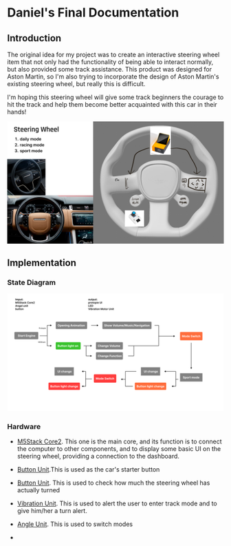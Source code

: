 # Daniel's Final Documentation
## Introduction

The original idea for my project was to create an interactive steering wheel item that not only had the functionality of being able to interact normally, but also provided some track assistance. This product was designed for Aston Martin, so I'm also trying to incorporate the design of Aston Martin's existing steering wheel, but really this is difficult.

I'm hoping this steering wheel will give some track beginners the courage to hit the track and help them become better acquainted with this car in their hands!

![Sketch](final-concept-sketches.jpg)  

## Implementation  

### State Diagram
![Sketch](State-Diagram.jpg)  

### Hardware
- [M5Stack Core2](https://shop.m5stack.com/products/m5stack-core2-esp32-iot-development-kit-for-aws-iot-edukit). This one is the main core, and its function is to connect the computer to other components, and to display some basic UI on the steering wheel, providing a connection to the dashboard.

- [Button Unit](https://shop.m5stack.com/products/mechanical-key-button-unit).This is used as the car's starter button

- [Button Unit](https://shop.m5stack.com/products/encoder-unit). This is used to check how much the steering wheel has actually turned

- [Vibration Unit](https://shop.m5stack.com/products/vibration-motor-unit). This is used to alert the user to enter track mode and to give him/her a turn alert.

- [Angle Unit](https://shop.m5stack.com/products/angle-unit). This is used to switch modes

- 
